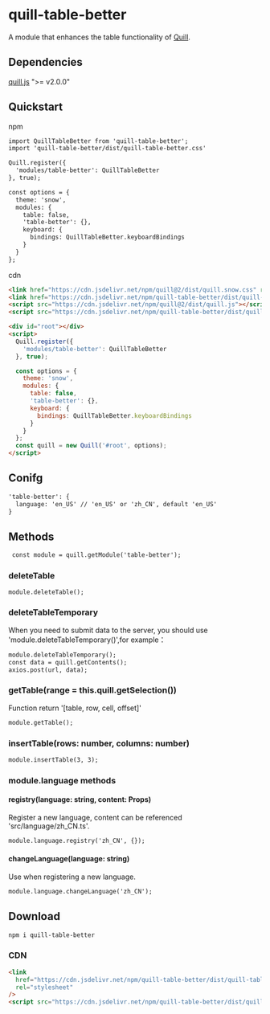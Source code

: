 # quill-table-better
A module that enhances the table functionality of [Quill](https://quilljs.com/).

## Dependencies
[quill.js](https://quilljs.com/) ">= v2.0.0"

## Quickstart
npm
```html
import QuillTableBetter from 'quill-table-better';
import 'quill-table-better/dist/quill-table-better.css'

Quill.register({
  'modules/table-better': QuillTableBetter
}, true);

const options = {
  theme: 'snow',
  modules: {
    table: false,
    'table-better': {},
    keyboard: {
      bindings: QuillTableBetter.keyboardBindings
    }
  }
};
```
cdn
```html
<link href="https://cdn.jsdelivr.net/npm/quill@2/dist/quill.snow.css" rel="stylesheet" />
<link href="https://cdn.jsdelivr.net/npm/quill-table-better/dist/quill-table-better.css" rel="stylesheet" />
<script src="https://cdn.jsdelivr.net/npm/quill@2/dist/quill.js"></script>
<script src="https://cdn.jsdelivr.net/npm/quill-table-better/dist/quill-table-better.js"></script>

<div id="root"></div>
<script>
  Quill.register({
    'modules/table-better': QuillTableBetter
  }, true);

  const options = {
    theme: 'snow',
    modules: {
      table: false,
      'table-better': {},
      keyboard: {
        bindings: QuillTableBetter.keyboardBindings
      }
    }
  };
  const quill = new Quill('#root', options);
</script>
```

## Conifg
```html
'table-better': {
  language: 'en_US' // 'en_US' or 'zh_CN', default 'en_US'
}
```

## Methods
```html
 const module = quill.getModule('table-better');
```
### deleteTable
```
module.deleteTable();
```
### deleteTableTemporary
When you need to submit data to the server, you should use 'module.deleteTableTemporary()',for example：
```html
module.deleteTableTemporary();
const data = quill.getContents();
axios.post(url, data);
```
### getTable(range = this.quill.getSelection())
Function return '[table, row, cell, offset]'
```html
module.getTable();
```
### insertTable(rows: number, columns: number)
```html
module.insertTable(3, 3);
```
### module.language methods
#### registry(language: string, content: Props)
Register a new language,
content can be referenced 'src/language/zh_CN.ts'.
```html
module.language.registry('zh_CN', {});
```
#### changeLanguage(language: string)
Use when registering a new language.
```html
module.language.changeLanguage('zh_CN');
```

## Download
```html
npm i quill-table-better
```

### CDN
```html
<link
  href="https://cdn.jsdelivr.net/npm/quill-table-better/dist/quill-table-better.css"
  rel="stylesheet"
/>
<script src="https://cdn.jsdelivr.net/npm/quill-table-better/dist/quill-table-better.js"></script>
```